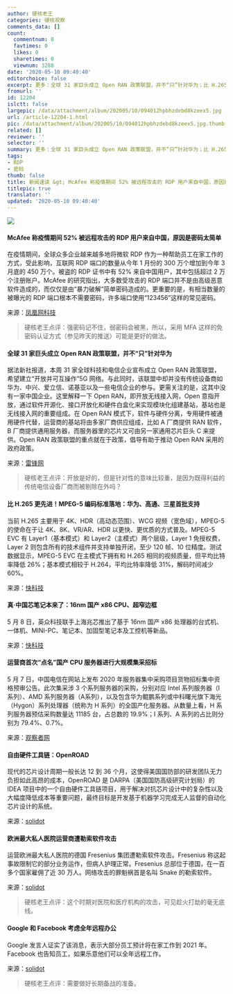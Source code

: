 ```yaml
---
author: 硬核老王
categories: 硬核观察
comments_data: []
count:
  commentnum: 0
  favtimes: 0
  likes: 0
  sharetimes: 0
  viewnum: 3288
date: '2020-05-10 09:40:40'
editorchoice: false
excerpt: 更多：全球 31 家巨头成立 Open RAN 政策联盟，并不“只”针对华为；比 H.265 更先进！MPEG-5 编码标准落地：华为、高通、三星首批支持
fromurl: ''
id: 12204
islctt: false
largepic: /data/attachment/album/202005/10/094012hpbhzdebd8kzeex5.jpg
url: /article-12204-1.html
pic: /data/attachment/album/202005/10/094012hpbhzdebd8kzeex5.jpg.thumb.jpg
related: []
reviewer: ''
selector: ''
summary: 更多：全球 31 家巨头成立 Open RAN 政策联盟，并不“只”针对华为；比 H.265 更先进！MPEG-5 编码标准落地：华为、高通、三星首批支持
tags:
- RDP
- 密码
thumb: false
title: 新闻速读 &gt; McAfee 称疫情期间 52% 被远程攻击的 RDP 用户来自中国，原因是密码太简单
titlepic: true
translator: ''
updated: '2020-05-10 09:40:40'
---
```


![](/data/attachment/album/202005/10/094012hpbhzdebd8kzeex5.jpg)


#### McAfee 称疫情期间 52% 被远程攻击的 RDP 用户来自中国，原因是密码太简单


在疫情期间，全球众多企业越来越多地将微软 RDP 作为一种帮助员工在家工作的方式，受此影响，互联网 RDP 端口的数量从今年 1 月份的 300 万个增加到今年 3 月底的 450 万个。被盗的 RDP 证书中有 52% 来自中国用户，其中包括超过 2 万个注册账户。McAfee 的研究指出，大多数受攻击的 RDP 端口并不是由高级恶意软件造成的，而仅仅是由“暴力破解”简单密码造成的。更重要的是，有相当数量的被曝光的 RDP 端口根本不需要密码，许多端口使用“123456”这样的常见密码。


来源：[凤凰网科技](https://www.cnbeta.com/articles/tech/976795.htm)



> 
> 硬核老王点评：强密码记不住，弱密码会被黑，所以，采用 MFA 这样的免密码认证方式（参见昨天的推送）可能是更好的做法。
> 
> 
> 


#### 全球 31 家巨头成立 Open RAN 政策联盟，并不“只”针对华为


据法新社报道，本周 31 家全球科技和电信企业宣布成立 Open RAN 政策联盟，希望建立“开放并可互操作”5G 网络。与此同时，该联盟中却并没有传统设备商如华为、中兴、爱立信、诺基亚以及一些电信企业的参与。更需关注的是，这其中没有一家中国企业。这里解释一下 Open RAN，即开放无线接入网，Open 意指开放，通过软件开源化、接口开放化和硬件白盒化来实现模块化组建基站，基站也是无线接入网的重要组成。在 Open RAN 模式下，软件与硬件分离，专用硬件被通用硬件代替，运营商的基站将由多家厂商供应组成，比如 A 厂商提供 RAN 软件，B 厂商提供通用服务器，而服务器里的芯片又可由另一家通用芯片巨头 C 来提供。Open RAN 政策联盟的重点就在于政策，倡导有助于推动 Open RAN 采用的政府政策。


来源：[雷锋网](https://www.cnbeta.com/articles/tech/976883.htm)



> 
> 硬核老王点评：开放是好的，但是针对性的意味比较重，是因为既得利益的传统电信设备厂商而被剔除在外吗？
> 
> 
> 


#### 比 H.265 更先进！MPEG-5 编码标准落地：华为、高通、三星首批支持


当前 H.265 主要用于 4K、HDR（高动态范围）、WCG 视频（宽色域），MPEG-5 的使命在于让 4K、8K、VR/AR、HDR 以更快、更优质的方式普及。MPEG-5 EVC 有 Layer1（基本模式）和 Layer2（主模式）两个层级，Layer 1 免授权费，Layer 2 则包含所有的技术组件并支持单独开闭，至少 120 帧、10 位精度。测试数据显示，MPEG-5 EVC 在主模式下拥有和 H.265 相同的视频质量，但平均比特率降低 26%；基本模式相较于 H.264，平均比特率降低 31%，解码时间减少 60%。


来源：[快科技](https://news.mydrivers.com/1/687/687984.htm?tdsourcetag=s_pctim_aiomsg)


#### 真·中国芯笔记本来了：16nm 国产 x86 CPU、超窄边框


5 月 8 日，英众科技联手上海兆芯推出了基于 16nm 国产 x86 处理器的台式机、一体机、MINI-PC、笔记本、加固型笔记本及工控机等新品。


来源：[快科技](https://www.cnbeta.com/articles/tech/976993.htm)


#### 运营商首次“点名”国产 CPU 服务器进行大规模集采招标


5 月 7 日，中国电信在网站上发布 2020 年服务器集中采购项目货物招标集中资格预审公告。此次集采涉 3 个系列服务器的采购，分别对应 Intel 系列服务器（I系列）、AMD 系列服务器（A系列），以及包含华为鲲鹏系列或中科曙光旗下海光（Hygon）系列处理器（统称为 H 系列）的全国产化服务器。从数量上看，H 系列服务器预估采购数量达 11185 台，占总数的 19.9%；I 系列、A 系列的占比则分别为 79.4%、0.7%。


来源：[观察者网](https://www.cnbeta.com/articles/tech/976935.htm)


#### 自由硬件工具链：OpenROAD


现代的芯片设计周期一般长达 12 到 36 个月，这使得美国国防部的研发团队无力负担如此高昂的成本，OpenROAD 是 DARPA（美国国防高级研究计划局）的 IDEA 项目中的一个自由硬件工具链项目，用于解决对抗芯片设计中的复杂性以及大幅度降低成本等重要问题，最终目标是开发基于机器学习完成无人监督的自动化芯片设计的系统。


来源：[solidot](https://www.solidot.org/story?sid=64303)


#### 欧洲最大私人医院运营商遭勒索软件攻击


运营欧洲最大私人医院的德国 Fresenius 集团遭勒索软件攻击。Fresenius 称这起事故限制它的部分业务运作，但病人护理正常。Fresenius 总部位于德国，在一百多个国家雇佣了近 30 万人。网络攻击的罪魁祸首是名叫 Snake 的勒索软件。


来源：[solidot](https://www.solidot.org/story?sid=64308)



> 
> 硬核老王点评：这个时期对医院和医疗机构的攻击，可见趁火打劫的毫无底线。
> 
> 
> 


#### Google 和 Facebook 考虑全年远程办公


Google 发言人证实了该消息，表示大部分员工预计将在家工作到 2021 年。Facebook 也告知员工，如果乐意他们可以全年远程工作。


来源：[solidot](https://www.solidot.org/story?sid=64312)



> 
> 硬核老王点评：需要做好长期备战的准备。
> 
> 
>